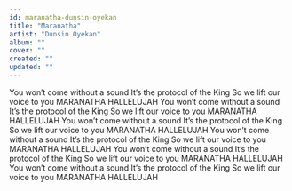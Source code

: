 ```yaml
---
id: maranatha-dunsin-oyekan
title: "Maranatha"
artist: "Dunsin Oyekan"
album: ""
cover: ""
created: ""
updated: ""
---
```


You won’t come without a sound
It’s the protocol of the King
So we lift our voice to you
MARANATHA HALLELUJAH
You won’t come without a sound
It’s the protocol of the King
So we lift our voice to you
MARANATHA HALLELUJAH
You won’t come without a sound
It’s the protocol of the King
So we lift our voice to you
MARANATHA HALLELUJAH
You won’t come without a sound
It’s the protocol of the King
So we lift our voice to you
MARANATHA HALLELUJAH
You won’t come without a sound
It’s the protocol of the King
So we lift our voice to you
MARANATHA HALLELUJAH
You won’t come without a sound
It’s the protocol of the King
So we lift our voice to you
MARANATHA HALLELUJAH